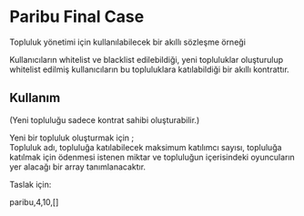 # Paribu Final Case

Topluluk yönetimi için kullanılabilecek bir akıllı sözleşme örneği

Kullanıcıların whitelist ve blacklist edilebildiği, yeni topluluklar oluşturulup
whitelist edilmiş kullanıcıların bu topluluklara katılabildiği bir akıllı kontrattır.

## Kullanım
(Yeni topluluğu sadece kontrat sahibi oluşturabilir.)

Yeni bir topluluk oluşturmak için ;  
Topluluk adı, topluluğa katılabilecek maksimum katılımcı sayısı, topluluğa katılmak için ödenmesi istenen miktar ve
topluluğun içerisindeki oyuncuların yer alacağı bir array tanımlanacaktır. 

Taslak için:

paribu,4,10,[]
